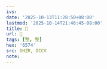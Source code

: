 ```yaml
---
ivs:
date: '2025-10-13T11:28:50+08:00'
lastmod: '2025-10-14T21:46:45-08:00'
title: 󰞻
url: 󰞻
tags: [整, 整]
hex: '6574'
src: GHZR, DCCV
note:
---
```

